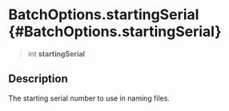 BatchOptions.startingSerial {#BatchOptions.startingSerial}
===========================

> int **startingSerial**

Description
-----------

The starting serial number to use in naming files.
